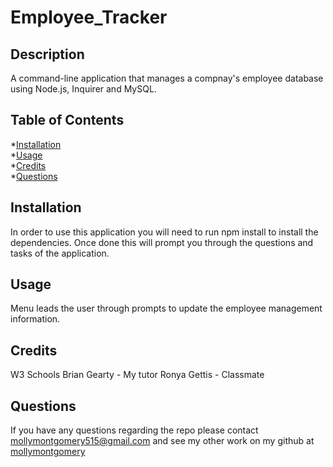 # Employee_Tracker

  ## Description
  A command-line application that manages a compnay's employee database using Node.js, Inquirer and MySQL. 


  ## Table of Contents
  
  *[Installation](#installation)<br>
  *[Usage](#usage)<br>
  *[Credits](#contributions)<br>
  *[Questions](#questions)


  ## Installation
  In order to use this application you will need to run npm install to install the dependencies. Once done this will prompt you through the questions and tasks of the application.

  ## Usage
  Menu leads the user through prompts to update the employee management information.

  ## Credits
  W3 Schools
  Brian Gearty - My tutor
  Ronya Gettis - Classmate


  ## Questions
  If you have any questions regarding the repo please contact mollymontgomery515@gmail.com and see my other work on my github at [mollymontgomery](https://www.github.com/mollymontgomery) 
